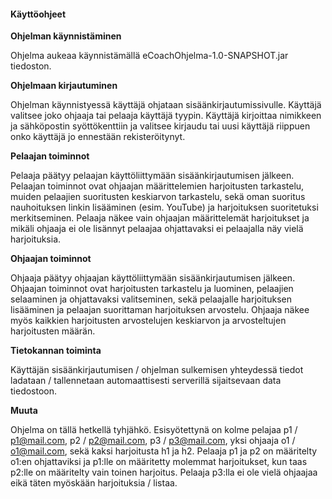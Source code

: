 #### Käyttöohjeet

**Ohjelman käynnistäminen**

Ohjelma aukeaa käynnistämällä eCoachOhjelma-1.0-SNAPSHOT.jar tiedoston. 


**Ohjelmaan kirjautuminen**

Ohjelman käynnistyessä käyttäjä ohjataan sisäänkirjautumissivulle. Käyttäjä valitsee joko ohjaaja tai pelaaja käyttäjä tyypin. Käyttäjä kirjoittaa nimikkeen ja sähköpostin syöttökenttiin ja valitsee kirjaudu tai uusi käyttäjä riippuen onko käyttäjä jo ennestään rekisteröitynyt.

**Pelaajan toiminnot**

Pelaaja päätyy pelaajan käyttöliittymään sisäänkirjautumisen jälkeen. Pelaajan toiminnot ovat ohjaajan määrittelemien harjoitusten tarkastelu, muiden pelaajien suoritusten keskiarvon tarkastelu, sekä oman suoritus nauhoituksen linkin lisääminen (esim. YouTube) ja harjoituksen suoritetuksi merkitseminen. Pelaaja näkee vain ohjaajan määrittelemät harjoitukset ja mikäli ohjaaja ei ole lisännyt pelaajaa ohjattavaksi ei pelaajalla näy vielä harjoituksia. 


**Ohjaajan toiminnot**

Ohjaaja päätyy ohjaajan käyttöliittymään sisäänkirjautumisen jälkeen. Ohjaajan toiminnot ovat harjoitusten tarkastelu ja luominen, pelaajien selaaminen ja ohjattavaksi valitseminen, sekä pelaajalle harjoituksen lisääminen ja pelaajan suorittaman harjoituksen arvostelu. Ohjaaja näkee myös kaikkien harjoitusten arvostelujen keskiarvon ja arvosteltujen harjoitusten määrän.


**Tietokannan toiminta**

Käyttäjän sisäänkirjautumisen / ohjelman sulkemisen yhteydessä tiedot ladataan / tallennetaan automaattisesti serverillä sijaitsevaan data tiedostoon.


**Muuta**

Ohjelma on tällä hetkellä tyhjähkö. Esisyötettynä on kolme pelajaa p1 / p1@mail.com, p2 / p2@mail.com, p3 / p3@mail.com, yksi ohjaaja o1 / o1@mail.com, sekä kaksi harjoitusta h1 ja h2. Pelaaja p1 ja p2 on määritelty o1:en ohjattaviksi ja p1:lle on määritetty molemmat harjoitukset, kun taas p2:lle on määritelty vain toinen harjoitus. Pelaaja p3:lla ei ole vielä ohjaajaa eikä täten myöskään harjoituksia / listaa.
